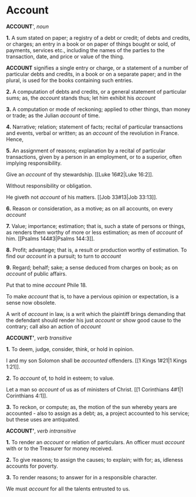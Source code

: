 # Account

**ACCOUNT**', _noun_

**1.** A sum stated on paper; a registry of a debt or credit; of debts and credits, or charges; an entry in a book or on paper of things bought or sold, of payments, services etc., including the names of the parties to the transaction, date, and price or value of the thing.

**ACCOUNT** signifies a single entry or charge, or a statement of a number of particular debts and credits, in a book or on a separate paper; and in the plural, is used for the books containing such entries.

**2.** A computation of debts and credits, or a general statement of particular sums; as, the _account_ stands thus; let him exhibit his _account_

**3.** A computation or mode of reckoning; applied to other things, than money or trade; as the Julian _account_ of time.

**4.** Narrative; relation; statement of facts; recital of particular transactions and events, verbal or written; as an _account_ of the revolution in France. Hence,

**5.** An assignment of reasons; explanation by a recital of particular transactions, given by a person in an employment, or to a superior, often implying responsibility.

Give an _account_ of thy stewardship. [[Luke 16#2|Luke 16:2]].

Without responsibility or obligation.

He giveth not _account_ of his matters. [[Job 33#13|Job 33:13]].

**6.** Reason or consideration, as a motive; as on all accounts, on every _account_

**7.** Value; importance; estimation; that is, such a state of persons or things, as renders them worthy of more or less estimation; as men of _account_ of him. [[Psalms 144#3|Psalms 144:3]].

**8.** Profit; advantage; that is, a result or production worthy of estimation. To find our _account_ in a pursuit; to turn to _account_

**9.** Regard; behalf; sake; a sense deduced from charges on book; as on _account_ of public affairs.

Put that to mine _account_ Phile 18.

To make _account_ that is, to have a pervious opinion or expectation, is a sense now obsolete.

A writ of _account_ in law, is a writ which the plaintiff brings demanding that the defendant should render his just _account_ or show good cause to the contrary; call also an action of _account_

**ACCOUNT'**, _verb transitive_

**1.** To deem, judge, consider, think, or hold in opinion.

I and my son Solomon shall be _accounted_ offenders. [[1 Kings 1#21|1 Kings 1:21]].

**2.** To _account_ of, to hold in esteem; to value.

Let a man so _account_ of us as of ministers of Christ. [[1 Corinthians 4#1|1 Corinthians 4:1]].

**3.** To reckon, or compute; as, the motion of the sun whereby years are accounted - also to assign as a debt; as, a project accounted to his service; but these uses are antiquated.

**ACCOUNT'**, _verb intransitive_

**1.** To render an _account_ or relation of particulars. An officer must _account_ with or to the Treasurer for money received.

**2.** To give reasons; to assign the causes; to explain; with for; as, idleness accounts for poverty.

**3.** To render reasons; to answer for in a responsible character.

We must _account_ for all the talents entrusted to us.